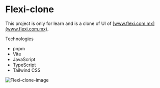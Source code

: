 # Flexi-clone

This project is only for learn and is a clone of UI of [www.flexi.com.mx](www.flexi.com.mx).

Technologies

- pnpm
- Vite
- JavaScript
- TypeScript
- Tailwind CSS

![Flexi-clone-image]()
